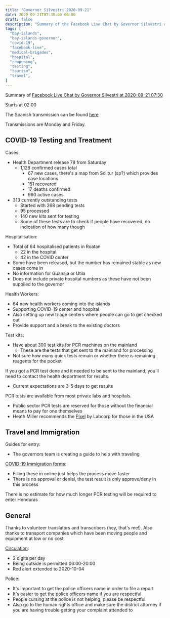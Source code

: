 ```yaml
---
title: "Governor Silvestri 2020-09-21"
date: 2020-09-21T07:30:00-06:00
draft: false
description: "Summary of the Facebook Live Chat by Governor Silvestri at 2020-09-21 07:30"
tags: [
  "bay-islands",
  "bay-islands-governor",
  "covid-19",
  "facebook-live",
  "medical-brigades",
  "hospital",
  "reopening",
  "testing",
  "tourism",
  "travel",
]
---
```


Summary of [Facebook Live Chat by Governor Silvestri at 2020-09-21
07:30](https://www.facebook.com/gobernacionislas/videos/262620974867109/)

Starts at 02:00

The Spanish transmission can be found
[here](https://www.facebook.com/gobernacionislas/videos/252889242636652/)

Transmissions are Monday and Friday.

COVID-19 Testing and Treatment
------------------------------

Cases:
* Health Department release 78 from Saturday
  * 1,128 confirmed cases total
    * 67 new cases, there's a map from Solitur (sp?) which provides case
      locations
    * 151 recovered
    * 17 deaths confirmed
    * 960 active cases
* 313 currently outstanding tests
  * Started with 268 pending tests
  * 95 processed
  * 140 new kits sent for testing
  * Some of these tests are to check if people have recovered, no indication of
    how many though

Hospitalisation:
* Total of 64 hospitalised patients in Roatan
  * 22 in the hospital
  * 42 in the COVID center
* Some have been released, but the number has remained stable as new cases come
  in
* No information for Guanaja or Utila
* Does not include private hospital numbers as these have not been supplied to
  the governor

Health Workers:
* 64 new health workers coming into the islands
* Supporting COVID-19 center and hospital
* Also setting up new triage centers where people can go to get checked out
* Provide support and a break to the existing doctors

Test kits:
* Have about 300 test kits for PCR machines on the mainland
  * These are the tests that get sent to the mainland for processing
* Not sure how many quick tests remain or whether there is remaining reagents
  for the pocket

If you got a PCR test done and it needed to be sent to the mainland, you'll
need to contact the health department for results.
* Current expectations are 3-5 days to get results

PCR tests are available from most private labs and hospitals.
* Public sector PCR tests are reserved for those without the financial means to
  pay for one themselves
* Heath Miller recommends the
  [Pixel](https://www.pixel.labcorp.com/at-home-test-kits/covid-19-test) by
  Labcorp for those in the USA

Travel and Immigration
----------------------

Guides for entry:
* The governors team is creating a guide to help with traveling

[COVID-19 Immigration forms](https://prechequeo.inm.gob.hn/):
* Filling these in online just helps the process move faster
* There is no approval or denial, the test result is only approve/deny in this
  process

There is no estimate for how much longer PCR testing will be required to enter
Honduras

General
-------

Thanks to volunteer translators and transcribers (hey, that's me!).
Also thanks to transport companies which have been moving people and equipment
at low or no cost.

[Circulation](https://www.facebook.com/gobernacionislas/photos/pcb.668509283792417/668784653764880/):
* 2 digits per day
* Being outside is permitted 06:00-20:00
* Red alert extended to 2020-10-04

Police:
* It's important to get the police officers name in order to file a report
* It's easier to get the police officers name if you are respectful
* People cursing at the police is not helping, please be respectful
* Also go to the human rights office and make sure the district attorney if you
  are having trouble getting your complaint attended to
